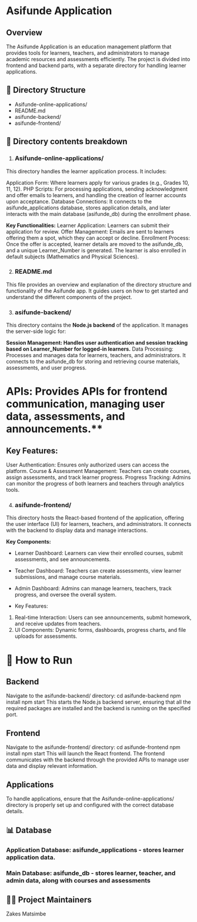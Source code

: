 # Asifunde Application

## Overview
The Asifunde Application is an education management platform that provides tools for learners, teachers, and administrators to manage academic resources and assessments efficiently. The project is divided into frontend and backend parts, with a separate directory for handling learner applications.

## 📂 Directory Structure

- Asifunde-online-applications/
- README.md
- asifunde-backend/
- asifunde-frontend/

## 📂 Directory contents breakdown

1. ### Asifunde-online-applications/
This directory handles the learner application process. It includes:

Application Form: Where learners apply for various grades (e.g., Grades 10, 11, 12).
PHP Scripts: For processing applications, sending acknowledgment and offer emails to learners, and handling the creation of learner accounts upon acceptance.
Database Connections: It connects to the asifunde_applications database, stores application details, and later interacts with the main database (asifunde_db) during the enrollment phase.

**Key Functionalities:**
Learner Application: Learners can submit their application for review.
Offer Management: Emails are sent to learners offering them a spot, which they can accept or decline.
Enrollment Process: Once the offer is accepted, learner details are moved to the asifunde_db, and a unique Learner_Number is generated. The learner is also enrolled in default subjects (Mathematics and Physical Sciences).

2. ### README.md
This file provides an overview and explanation of the directory structure and functionality of the Asifunde app. It guides users on how to get started and understand the different components of the project.

3. ### asifunde-backend/
This directory contains the **Node.js backend** of the application. It manages the server-side logic for:

**Session Management: Handles user authentication and session tracking based on Learner_Number for logged-in learners.**
Data Processing: Processes and manages data for learners, teachers, and administrators. It connects to the asifunde_db for storing and retrieving course materials, assessments, and user progress.
# APIs: Provides APIs for frontend communication, managing user data, assessments, and announcements.**
## Key Features:
User Authentication: Ensures only authorized users can access the platform.
Course & Assessment Management: Teachers can create courses, assign assessments, and track learner progress.
Progress Tracking: Admins can monitor the progress of both learners and teachers through analytics tools.

4. ### asifunde-frontend/
This directory hosts the React-based frontend of the application, offering the user interface (UI) for learners, teachers, and administrators. It connects with the backend to display data and manage interactions.

**Key Components:**
- Learner Dashboard: Learners can view their enrolled courses, submit assessments, and see announcements.
- Teacher Dashboard: Teachers can create assessments, view learner submissions, and manage course materials.
- Admin Dashboard: Admins can manage learners, teachers, track progress, and oversee the overall system.

- Key Features:
1. Real-time Interaction: Users can see announcements, submit homework, and receive updates from teachers.
2. UI Components: Dynamic forms, dashboards, progress charts, and file uploads for assessments.


# 🚀 How to Run

## Backend
Navigate to the asifunde-backend/ directory:
cd asifunde-backend
npm install
npm start
This starts the Node.js backend server, ensuring that all the required packages are installed and the backend is running on the specified port.

## Frontend

Navigate to the asifunde-frontend/ directory:
cd asifunde-frontend
npm install
npm start
This will launch the React frontend. The frontend communicates with the backend through the provided APIs to manage user data and display relevant information.

## Applications
To handle applications, ensure that the Asifunde-online-applications/ directory is properly set up and configured with the correct database details.


## 📊 Database
### Application Database: asifunde_applications - stores learner application data.
### Main Database: asifunde_db - stores learner, teacher, and admin data, along with courses and assessments


## 👨‍🏫 Project Maintainers
Zakes Matsimbe